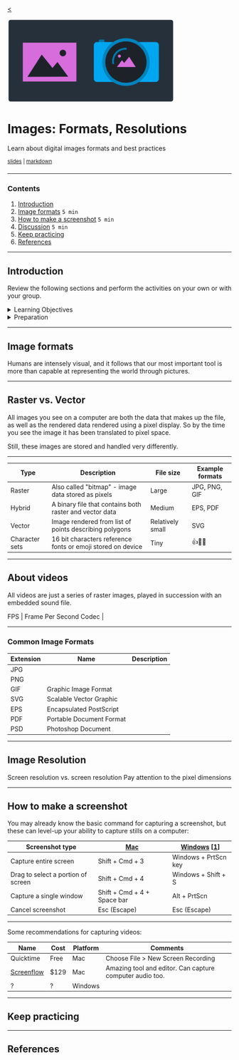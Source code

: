 <!-- paginate: true -->

[<](../README.md)

<img width="375" src="../assets/img/banner/banner-images-resolutions.png">

# Images: Formats, Resolutions

Learn about digital images formats and best practices

<sup class="small"><a href="../slides/images-resolutions.html">slides</a> | <a href="../topics/images-resolutions.md">markdown</a> </sup>

<!--
Presentation comments ...
-->


---


### Contents

1. [Introduction](#introduction)
1. [Image formats](#image-formats) `5 min`
1. [How to make a screenshot](#how-to-make-a-screenshot) `5 min`
1. [Discussion](#discussion) `5 min`
1. [Keep practicing](#keep-practicing)
1. [References](#references)


---


## Introduction

Review the following sections and perform the activities on your own or with your group.

<details>
<summary>Learning Objectives</summary>

Students who complete the following will be able to:

- Describe types of digital images that computers can display and process
- List some common image types and their characteristics
- Explain ...
- Demonstrate ...

</details>

<details>
<summary>Preparation</summary>

Complete the following to prepare for this module

- [Command Line Crash Course](command-line-crash-course.md)

</details>




---


## Image formats

Humans are intensely visual, and it follows that our most important tool is more than capable at representing the world through pictures.

---



## Raster vs. Vector

All images you see on a computer are both the data that makes up the file, as well as the rendered data rendered using a pixel display. So by the time you see the image it has been translated to pixel space.

Still, these images are stored and handled very differently.

---


Type | Description | File size | Example formats
--- | --- |--- |---
Raster | Also called "bitmap" - image data stored as pixels | Large | JPG, PNG, GIF
Hybrid | A binary file that contains both raster and vector data | Medium | EPS, PDF
Vector | Image rendered from list of points describing polygons | Relatively small | SVG
Character sets | 16 bit characters reference fonts or emoji stored on device  | Tiny | 👍🦄🍤






---


## About videos


All videos are just a series of raster images, played in succession with an embedded sound file.


FPS | Frame Per Second
Codec |





---


### Common Image Formats

Extension | Name | Description
--- | --- | ---
JPG |
PNG |
GIF | Graphic Image Format |
SVG | Scalable Vector Graphic |
EPS | Encapsulated PostScript |
PDF | Portable Document Format |
PSD | Photoshop Document |





---


## Image Resolution

Screen resolution vs. screen resolution
Pay attention to the pixel dimensions







---


## How to make a screenshot

You may already know the basic command for capturing a screenshot, but these can level-up your ability to capture stills on a computer:

Screenshot type | [Mac](https://support.apple.com/en-us/HT201361) | [Windows](https://www.cnet.com/how-to/7-ways-you-can-take-screenshots-in-windows-10) [[1](https://www.howtogeek.com/226280/how-to-take-screenshots-in-windows-10/)]
--- | --- | ---
Capture entire screen | Shift + Cmd + 3 | Windows + PrtScn key
Drag to select a portion of screen | Shift + Cmd + 4 | Windows + Shift + S
Capture a single window | Shift + Cmd + 4 + Space bar | Alt + PrtScn
Cancel screenshot | Esc (Escape) | Esc (Escape)



---


Some recommendations for capturing videos:

Name | Cost | Platform | Comments
--- | --- | --- | ---
Quicktime | Free | Mac | Choose File > New Screen Recording
[Screenflow](http://www.telestream.net/screenflow/overview.htm) | $129 | Mac | Amazing tool and editor. Can capture computer audio too.
? | ? | Windows




---

## Keep practicing

---

## References
